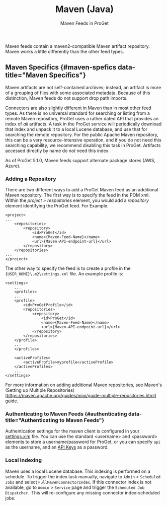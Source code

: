 ﻿---
title: Maven (Java)
subtitle: Maven Feeds in ProGet
sequence: 200
keywords: proget, feeds, maven

---

Maven feeds contain a maven2-compatible Maven artifact repository. Maven works a little differently than the other feed types.

## Maven Specifics {#maven-spefics data-title="Maven Specifics"}

Maven artifacts are not self-contained archives; instead, an artifact is more of a grouping of files with some associated metadata. Because of this distinction, Maven feeds do not support drop path imports.

Connectors are also slightly different in Maven than in most other feed types. As there is no universal standard for searching or listing from a remote Maven repository, ProGet uses a rather dated API that provides an index of *all* artifacts. A task in the ProGet service will periodically download that index and unpack it to a local Lucene database, and use that for searching the remote repository. For the public Apache Maven repository, this can be a very resource-intensive operation, and if you do not need this searching capability, we recommend disabling this task in ProGet. Artifacts accessed directly by name do *not* need this index.

As of ProGet 5.1.0, Maven feeds support alternate package stores (AWS, Azure).

### Adding a Repository

There are two different ways to add a ProGet Maven feed as an additional Maven repository.  The first way is to specify the feed in the POM xml.  Within the _project > respoitories_ element, you would add a _repository_ element identifying the ProGet feed.  For Example:
```
<project>
...
    <repositories>
        <repository>
            <id>ProGet</id>
            <name>{Maven-Feed-Name}</name>
            <url>{Maven-API-endpoint-url}</url>
        </repository>
    </repositories>
...
</project>
```

The other way to specify the feed is to create a profile in the `{USER_HOME}\.m2\settings.xml` file.  An example profile is:
```
<settings>
    ...
    <profiles>
    ...
    <profile>
        <id>ProGetProfile</id>
        <repositories>
            <repository>
                <id>ProGet</id>
                <name>{Maven-Feed-Name}</name>
                <url>{Maven-API-endpoint-url}</url>
            </repository>
        </repositories>
    </profile>
    ...
    </profiles>
     
    <activeProfiles>
        <activeProfile>myprofile</activeProfile>
    </activeProfiles>
    ...
</settings>
```

For more information on adding additional Maven repositories, see Maven's (Setting up Multiple Repositories)[https://maven.apache.org/guides/mini/guide-multiple-repositories.html] guide.

### Authenticating to Maven Feeds {#authenticating data-title="Authenticating to Maven Feeds"}

Authentication settings for the maven client is configured in your [settings.xlm](https://maven.apache.org/settings.html) file. You can use the standard &lt;username> and &lt;password> elements to store a username/password for ProGet, or you can specify `api` as the username, and an [API Keys](/docs/proget/administration/security/api-keys) as a password.

### Local Indexing

Maven uses a local Lucene database. This indexing is performed on a schedule. To trigger the index task manually, navigate to `Admin` > `Scheduled Jobs` and select `FullMavenConnectorIndex`. If this connector index is not available, go to `Admin` > `Service` page and trigger the `Scheduled Job Dispatcher.` This will re-configure any missing connector index-scheduled jobs.
